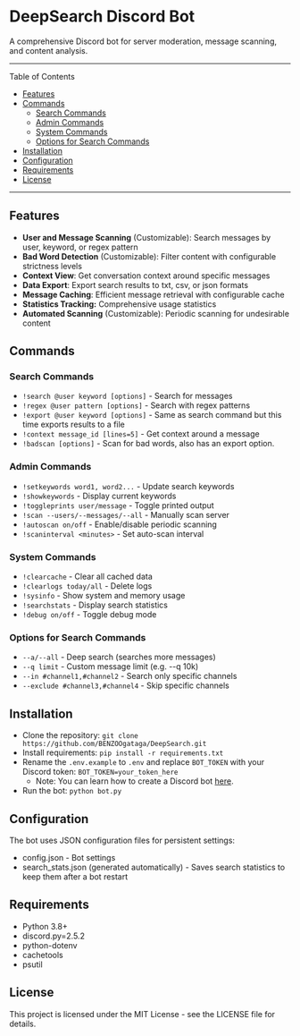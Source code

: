 # DeepSearch Discord Bot
A comprehensive Discord bot for server moderation, message scanning, and content analysis.

---
Table of Contents
- [Features](#features)
- [Commands](#commands)
  - [Search Commands](#search-commands)
  - [Admin Commands](#admin-commands)
  - [System Commands](#system-commands)
  - [Options for Search Commands](#options-for-search-commands)
- [Installation](#installation)
- [Configuration](#configuration)
- [Requirements](#requirements)
- [License](#license)
---

## Features
- **User and Message Scanning** (Customizable): Search messages by user, keyword, or regex pattern
- **Bad Word Detection** (Customizable): Filter content with configurable strictness levels
- **Context View**: Get conversation context around specific messages
- **Data Export**: Export search results to txt, csv, or json formats
- **Message Caching**: Efficient message retrieval with configurable cache
- **Statistics Tracking:** Comprehensive usage statistics
- **Automated Scanning** (Customizable): Periodic scanning for undesirable content

## Commands
### Search Commands
- `!search @user keyword [options]` - Search for messages
- `!regex @user pattern [options]` - Search with regex patterns
- `!export @user keyword [options]` - Same as search command but this time exports results to a file
- `!context message_id [lines=5]` - Get context around a message
- `!badscan [options]` - Scan for bad words, also has an export option.

### Admin Commands
- `!setkeywords word1, word2...` - Update search keywords
- `!showkeywords` - Display current keywords
- `!toggleprints user/message` - Toggle printed output
- `!scan --users/--messages/--all` - Manually scan server
- `!autoscan on/off` - Enable/disable periodic scanning
- `!scaninterval <minutes>` - Set auto-scan interval

### System Commands
- `!clearcache` - Clear all cached data
- `!clearlogs today/all` - Delete logs
- `!sysinfo` - Show system and memory usage
- `!searchstats` - Display search statistics
- `!debug on/off` - Toggle debug mode

### Options for Search Commands
- `--a/--all` - Deep search (searches more messages)
- `--q limit` - Custom message limit (e.g. --q 10k)
- `--in #channel1,#channel2` - Search only specific channels
- `--exclude #channel3,#channel4` - Skip specific channels

## Installation
- Clone the repository: `git clone https://github.com/BENZOOgataga/DeepSearch.git`
- Install requirements: `pip install -r requirements.txt`
- Rename the `.env.example` to `.env` and replace `BOT_TOKEN` with your Discord token: `BOT_TOKEN=your_token_here`
  - Note: You can learn how to create a Discord bot [here](BOT_TOKEN_TUTORIAL.md).
- Run the bot: `python bot.py`

## Configuration
The bot uses JSON configuration files for persistent settings:

- config.json - Bot settings
- search_stats.json (generated automatically) - Saves search statistics to keep them after a bot restart

## Requirements
- Python 3.8+
- discord.py=2.5.2
- python-dotenv
- cachetools
- psutil

## License
This project is licensed under the MIT License - see the LICENSE file for details.
